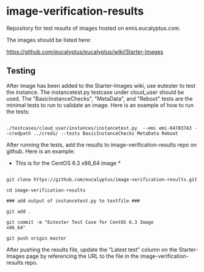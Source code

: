 image-verification-results
==========================

Repository for test results of images hosted on emis.eucalyptus.com.

The images should be listed here:

https://github.com/eucalyptus/eucalyptus/wiki/Starter-Images

## Testing

After image has been added to the Starter-Images wiki, use eutester to test the instance.  The instancetest.py testcase under cloud_user should be used.  The "BasicInstanceChecks", "MetaData", and "Reboot" tests are the minimal tests to run to validate an image.  Here is an example of how to run the tests:

<code>
./testcases/cloud_user/instances/instancetest.py  --emi emi-847837A3 --credpath ../creds/ --tests BasicInstanceChecks MetaData Reboot
</code>

After running the tests, add the results to image-verification-results repo on github.  Here is an example:

* This is for the CentOS 6.3 x86_64 image *

<code>
git clone https://github.com/eucalyptus/image-verification-results.git</code>

<code>cd image-verification-results</code>

<code>### add output of instancetest.py to textfile ###</code>

<code>git add .</code>

<code>git commit -m "Eutester Test Case for CentOS 6.3 Image x86_64"</code>

<code>git push origin master</code>

After pushing the results file, update the "Latest test" column on the Starter-Images page by referencing the URL to the file in the image-verification-results repo.




